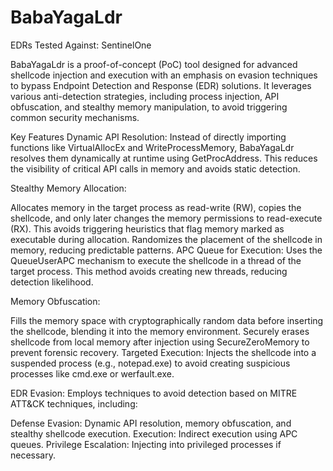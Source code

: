 # BabaYagaLdr

EDRs Tested Against: SentinelOne

BabaYagaLdr is a proof-of-concept (PoC) tool designed for advanced shellcode injection and execution with an emphasis on evasion techniques to bypass Endpoint Detection and Response (EDR) solutions. It leverages various anti-detection strategies, including process injection, API obfuscation, and stealthy memory manipulation, to avoid triggering common security mechanisms.

Key Features
Dynamic API Resolution: Instead of directly importing functions like VirtualAllocEx and WriteProcessMemory, BabaYagaLdr resolves them dynamically at runtime using GetProcAddress. This reduces the visibility of critical API calls in memory and avoids static detection.

Stealthy Memory Allocation:

Allocates memory in the target process as read-write (RW), copies the shellcode, and only later changes the memory permissions to read-execute (RX). This avoids triggering heuristics that flag memory marked as executable during allocation.
Randomizes the placement of the shellcode in memory, reducing predictable patterns.
APC Queue for Execution: Uses the QueueUserAPC mechanism to execute the shellcode in a thread of the target process. This method avoids creating new threads, reducing detection likelihood.

Memory Obfuscation:

Fills the memory space with cryptographically random data before inserting the shellcode, blending it into the memory environment.
Securely erases shellcode from local memory after injection using SecureZeroMemory to prevent forensic recovery.
Targeted Execution: Injects the shellcode into a suspended process (e.g., notepad.exe) to avoid creating suspicious processes like cmd.exe or werfault.exe.

EDR Evasion: Employs techniques to avoid detection based on MITRE ATT&CK techniques, including:

Defense Evasion: Dynamic API resolution, memory obfuscation, and stealthy shellcode execution.
Execution: Indirect execution using APC queues.
Privilege Escalation: Injecting into privileged processes if necessary.
